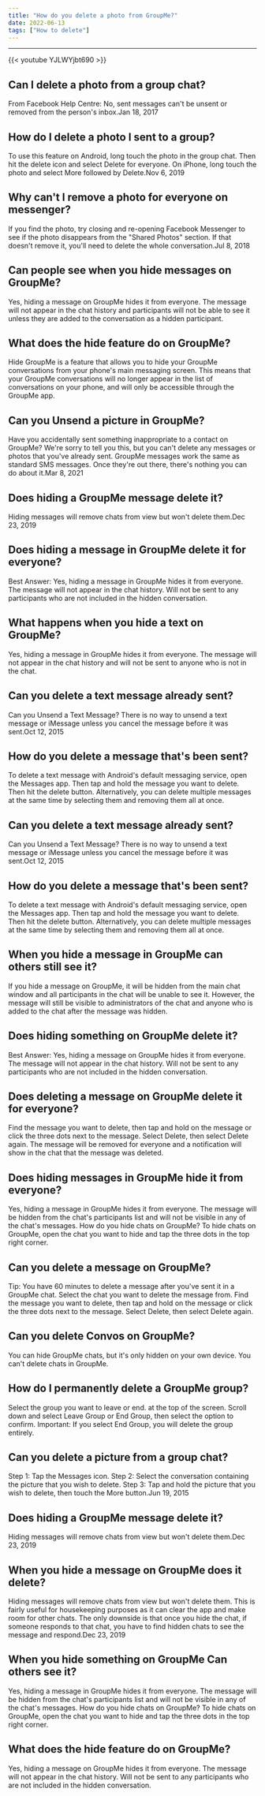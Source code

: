 ```yaml
---
title: "How do you delete a photo from GroupMe?"
date: 2022-06-13
tags: ["How to delete"]
---
```


---
{{< youtube YJLWYjbt690 >}}
## Can I delete a photo from a group chat?
From Facebook Help Centre: No, sent messages can't be unsent or removed from the person's inbox.Jan 18, 2017

## How do I delete a photo I sent to a group?
To use this feature on Android, long touch the photo in the group chat. Then hit the delete icon and select Delete for everyone. On iPhone, long touch the photo and select More followed by Delete.Nov 6, 2019

## Why can't I remove a photo for everyone on messenger?
If you find the photo, try closing and re-opening Facebook Messenger to see if the photo disappears from the "Shared Photos" section. If that doesn't remove it, you'll need to delete the whole conversation.Jul 8, 2018

## Can people see when you hide messages on GroupMe?
Yes, hiding a message on GroupMe hides it from everyone. The message will not appear in the chat history and participants will not be able to see it unless they are added to the conversation as a hidden participant.

## What does the hide feature do on GroupMe?
Hide GroupMe is a feature that allows you to hide your GroupMe conversations from your phone's main messaging screen. This means that your GroupMe conversations will no longer appear in the list of conversations on your phone, and will only be accessible through the GroupMe app.

## Can you Unsend a picture in GroupMe?
Have you accidentally sent something inappropriate to a contact on GroupMe? We're sorry to tell you this, but you can't delete any messages or photos that you've already sent. GroupMe messages work the same as standard SMS messages. Once they're out there, there's nothing you can do about it.Mar 8, 2021

## Does hiding a GroupMe message delete it?
Hiding messages will remove chats from view but won't delete them.Dec 23, 2019

## Does hiding a message in GroupMe delete it for everyone?
Best Answer: Yes, hiding a message in GroupMe hides it from everyone. The message will not appear in the chat history. Will not be sent to any participants who are not included in the hidden conversation.

## What happens when you hide a text on GroupMe?
Yes, hiding a message in GroupMe hides it from everyone. The message will not appear in the chat history and will not be sent to anyone who is not in the chat.

## Can you delete a text message already sent?
Can you Unsend a Text Message? There is no way to unsend a text message or iMessage unless you cancel the message before it was sent.Oct 12, 2015

## How do you delete a message that's been sent?
To delete a text message with Android's default messaging service, open the Messages app. Then tap and hold the message you want to delete. Then hit the delete button. Alternatively, you can delete multiple messages at the same time by selecting them and removing them all at once.

## Can you delete a text message already sent?
Can you Unsend a Text Message? There is no way to unsend a text message or iMessage unless you cancel the message before it was sent.Oct 12, 2015

## How do you delete a message that's been sent?
To delete a text message with Android's default messaging service, open the Messages app. Then tap and hold the message you want to delete. Then hit the delete button. Alternatively, you can delete multiple messages at the same time by selecting them and removing them all at once.

## When you hide a message in GroupMe can others still see it?
If you hide a message on GroupMe, it will be hidden from the main chat window and all participants in the chat will be unable to see it. However, the message will still be visible to administrators of the chat and anyone who is added to the chat after the message was hidden.

## Does hiding something on GroupMe delete it?
Best Answer: Yes, hiding a message on GroupMe hides it from everyone. The message will not appear in the chat history. Will not be sent to any participants who are not included in the hidden conversation.

## Does deleting a message on GroupMe delete it for everyone?
Find the message you want to delete, then tap and hold on the message or click the three dots next to the message. Select Delete, then select Delete again. The message will be removed for everyone and a notification will show in the chat that the message was deleted.

## Does hiding messages in GroupMe hide it from everyone?
Yes, hiding a message in GroupMe hides it from everyone. The message will be hidden from the chat's participants list and will not be visible in any of the chat's messages. How do you hide chats on GroupMe? To hide chats on GroupMe, open the chat you want to hide and tap the three dots in the top right corner.

## Can you delete a message on GroupMe?
Tip: You have 60 minutes to delete a message after you've sent it in a GroupMe chat. Select the chat you want to delete the message from. Find the message you want to delete, then tap and hold on the message or click the three dots next to the message. Select Delete, then select Delete again.

## Can you delete Convos on GroupMe?
You can hide GroupMe chats, but it's only hidden on your own device. You can't delete chats in GroupMe.

## How do I permanently delete a GroupMe group?
Select the group you want to leave or end. at the top of the screen. Scroll down and select Leave Group or End Group, then select the option to confirm. Important: If you select End Group, you will delete the group entirely.

## Can you delete a picture from a group chat?
Step 1: Tap the Messages icon. Step 2: Select the conversation containing the picture that you wish to delete. Step 3: Tap and hold the picture that you wish to delete, then touch the More button.Jun 19, 2015

## Does hiding a GroupMe message delete it?
Hiding messages will remove chats from view but won't delete them.Dec 23, 2019

## When you hide a message on GroupMe does it delete?
Hiding messages will remove chats from view but won't delete them. This is fairly useful for housekeeping purposes as it can clear the app and make room for other chats. The only downside is that once you hide the chat, if someone responds to that chat, you have to find hidden chats to see the message and respond.Dec 23, 2019

## When you hide something on GroupMe Can others see it?
Yes, hiding a message in GroupMe hides it from everyone. The message will be hidden from the chat's participants list and will not be visible in any of the chat's messages. How do you hide chats on GroupMe? To hide chats on GroupMe, open the chat you want to hide and tap the three dots in the top right corner.

## What does the hide feature do on GroupMe?
Yes, hiding a message on GroupMe hides it from everyone. The message will not appear in the chat history. Will not be sent to any participants who are not included in the hidden conversation.

